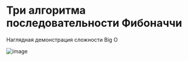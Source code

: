 # Три алгоритма последовательности Фибоначчи

Наглядная демонстрация сложности Big O

![image](https://user-images.githubusercontent.com/61482533/187046896-f7963ab2-bca0-4891-a5e3-e0c8deab3d85.png)
